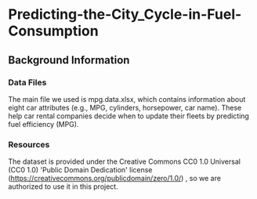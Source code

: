 # Predicting-the-City_Cycle-in-Fuel-Consumption
## Background Information

### Data Files
The main file we used is mpg.data.xlsx, which contains information about eight car attributes (e.g., MPG, cylinders, horsepower, car name). These help car rental companies decide when to update their fleets by predicting fuel efficiency (MPG).

### Resources
The dataset is provided under the Creative Commons CC0 1.0 Universal (CC0 1.0) 'Public Domain Dedication' license (https://creativecommons.org/publicdomain/zero/1.0/) , so we are authorized to use it in this project.
